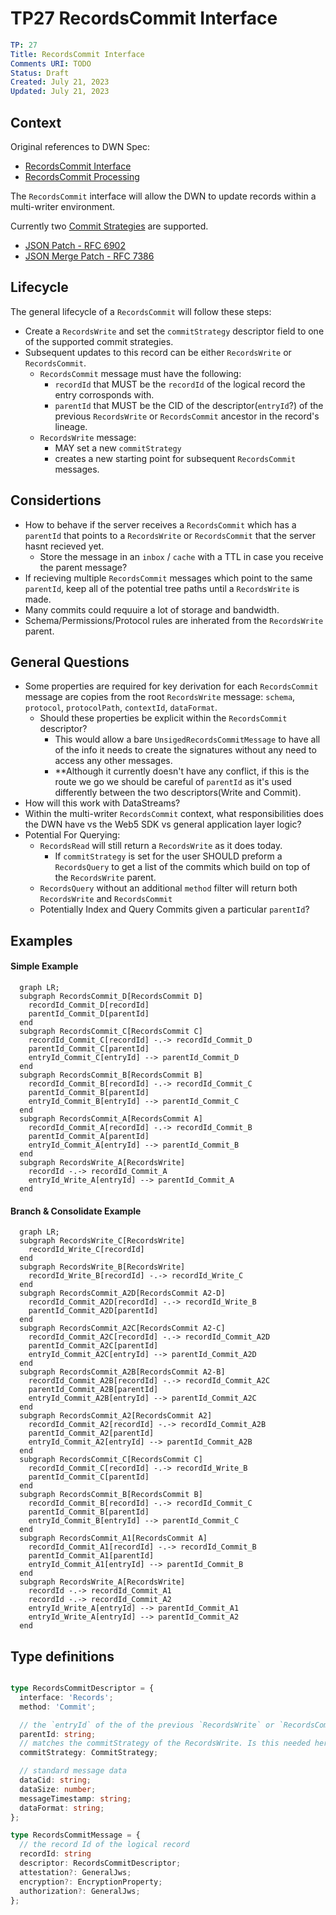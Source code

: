# TP27 RecordsCommit Interface

```yaml
TP: 27
Title: RecordsCommit Interface
Comments URI: TODO
Status: Draft
Created: July 21, 2023
Updated: July 21, 2023
```


## Context

Original references to DWN Spec:
- [RecordsCommit Interface](https://github.com/decentralized-identity/decentralized-web-node/blob/6226410bdc8ed702a6c93a3c5db90311e89e11b1/spec/spec.md#recordscommit)
- [RecordsCommit Processing](https://github.com/decentralized-identity/decentralized-web-node/blob/6226410bdc8ed702a6c93a3c5db90311e89e11b1/spec/spec.md#if-the-message-is-a-recordscommit)

The `RecordsCommit` interface will allow the DWN to update records within a multi-writer environment.

Currently two [Commit Strategies](https://identity.foundation/decentralized-web-node/spec/#commit-strategies) are supported.
  - [JSON Patch - RFC 6902](https://datatracker.ietf.org/doc/html/rfc6902)
  - [JSON Merge Patch - RFC 7386](https://datatracker.ietf.org/doc/html/rfc7386)

## Lifecycle

The general lifecycle of a `RecordsCommit` will follow these steps:

- Create a `RecordsWrite` and set the `commitStrategy` descriptor field to one of the supported commit strategies.
- Subsequent updates to this record can be either `RecordsWrite` or `RecordsCommit`.
  - `RecordsCommit` message must have the following:
    - `recordId` that MUST be the `recordId` of the logical record the entry corrosponds with.
    - `parentId` that MUST be the CID of the descriptor(`entryId`?) of the previous `RecordsWrite` or `RecordsCommit` ancestor in the record's lineage.
  - `RecordsWrite` message:
    - MAY set a new `commitStrategy`
    - creates a new starting point for subsequent `RecordsCommit` messages.


## Considertions
- How to behave if the server receives a `RecordsCommit` which has a `parentId` that points to a `RecordsWrite` or `RecordsCommit` that the server hasnt recieved yet.
  - Store the message in an `inbox` / `cache` with a TTL in case you receive the parent message?
- If recieving multiple `RecordsCommit` messages which point to the same `parentId`, keep all of the potential tree paths until a `RecordsWrite` is made.
- Many commits could requuire a lot of storage and bandwidth.
- Schema/Permissions/Protocol rules are inherated from the `RecordsWrite` parent. 

## General Questions
- Some properties are required for key derivation for each `RecordsCommit` message are copies from the root `RecordsWrite` message: `schema`, `protocol`, `protocolPath`, `contextId`, `dataFormat`.
  - Should these properties be explicit within the `RecordsCommit` descriptor?
    - This would allow a bare `UnsigedRecordsCommitMessage` to have all of the info it needs to create the signatures without any need to access any other messages.
    - **Although it currently doesn't have any conflict, if this is the route we go we should be careful of `parentId` as it's used differently between the two descriptors(Write and Commit).
- How will this work with DataStreams?
- Within the multi-writer `RecordsCommit` context, what responsibilities does the DWN have vs the Web5 SDK vs general application layer logic?
- Potential For Querying:
  - `RecordsRead` will still return a `RecordsWrite` as it does today.
    - If `commitStrategy` is set for the user SHOULD preform a `RecordsQuery` to get a list of the commits which build on top of the `RecordsWrite` parent.
  - `RecordsQuery` without an additional `method` filter will return both `RecordsWrite` and `RecordsCommit`
  - Potentially Index and Query Commits given a particular `parentId`?


## Examples
#### Simple Example
```mermaid
  graph LR;
  subgraph RecordsCommit_D[RecordsCommit D]
    recordId_Commit_D[recordId]
    parentId_Commit_D[parentId]
  end
  subgraph RecordsCommit_C[RecordsCommit C]
    recordId_Commit_C[recordId] -.-> recordId_Commit_D
    parentId_Commit_C[parentId]
    entryId_Commit_C[entryId] --> parentId_Commit_D
  end
  subgraph RecordsCommit_B[RecordsCommit B]
    recordId_Commit_B[recordId] -.-> recordId_Commit_C
    parentId_Commit_B[parentId]
    entryId_Commit_B[entryId] --> parentId_Commit_C
  end
  subgraph RecordsCommit_A[RecordsCommit A]
    recordId_Commit_A[recordId] -.-> recordId_Commit_B
    parentId_Commit_A[parentId]
    entryId_Commit_A[entryId] --> parentId_Commit_B
  end
  subgraph RecordsWrite_A[RecordsWrite]
    recordId -.-> recordId_Commit_A
    entryId_Write_A[entryId] --> parentId_Commit_A
  end
```
#### Branch & Consolidate Example
```mermaid
  graph LR;
  subgraph RecordsWrite_C[RecordsWrite]
    recordId_Write_C[recordId]
  end
  subgraph RecordsWrite_B[RecordsWrite]
    recordId_Write_B[recordId] -.-> recordId_Write_C
  end
  subgraph RecordsCommit_A2D[RecordsCommit A2-D]
    recordId_Commit_A2D[recordId] -.-> recordId_Write_B
    parentId_Commit_A2D[parentId]
  end
  subgraph RecordsCommit_A2C[RecordsCommit A2-C]
    recordId_Commit_A2C[recordId] -.-> recordId_Commit_A2D
    parentId_Commit_A2C[parentId]
    entryId_Commit_A2C[entryId] --> parentId_Commit_A2D
  end
  subgraph RecordsCommit_A2B[RecordsCommit A2-B]
    recordId_Commit_A2B[recordId] -.-> recordId_Commit_A2C
    parentId_Commit_A2B[parentId]
    entryId_Commit_A2B[entryId] --> parentId_Commit_A2C
  end
  subgraph RecordsCommit_A2[RecordsCommit A2]
    recordId_Commit_A2[recordId] -.-> recordId_Commit_A2B
    parentId_Commit_A2[parentId] 
    entryId_Commit_A2[entryId] --> parentId_Commit_A2B
  end
  subgraph RecordsCommit_C[RecordsCommit C]
    recordId_Commit_C[recordId] -.-> recordId_Write_B
    parentId_Commit_C[parentId]
  end
  subgraph RecordsCommit_B[RecordsCommit B]
    recordId_Commit_B[recordId] -.-> recordId_Commit_C
    parentId_Commit_B[parentId]
    entryId_Commit_B[entryId] --> parentId_Commit_C
  end
  subgraph RecordsCommit_A1[RecordsCommit A]
    recordId_Commit_A1[recordId] -.-> recordId_Commit_B
    parentId_Commit_A1[parentId]
    entryId_Commit_A1[entryId] --> parentId_Commit_B
  end
  subgraph RecordsWrite_A[RecordsWrite]
    recordId -.-> recordId_Commit_A1
    recordId -.-> recordId_Commit_A2
    entryId_Write_A[entryId] --> parentId_Commit_A1
    entryId_Write_A[entryId] --> parentId_Commit_A2
  end
```

## Type definitions
```typescript

type RecordsCommitDescriptor = {
  interface: 'Records';
  method: 'Commit';

  // the `entryId` of the of the previous `RecordsWrite` or `RecordsCommit` ancestor in the record's lineage.
  parentId: string;
  // matches the commitStrategy of the RecordsWrite. Is this needed here if it exists on the Write? mostly to prevent issues?
  commitStrategy: CommitStrategy;

  // standard message data
  dataCid: string;
  dataSize: number;
  messageTimestamp: string;
  dataFormat: string;
};

type RecordsCommitMessage = {
  // the record Id of the logical record
  recordId: string
  descriptor: RecordsCommitDescriptor;
  attestation?: GeneralJws;
  encryption?: EncryptionProperty;
  authorization?: GeneralJws;
};

```
